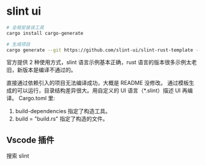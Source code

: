# slint ui

```bash
# 全局安装该工具
cargo install cargo-generate

# 生成项目
cargo generate --git https://github.com/slint-ui/slint-rust-template --name slinttdemo
```

官方提供 2 种使用方式，slint 语言示例基本正确，rust 语言的版本很多示例太老旧，新版本是编译不通过的。

直接通过依赖引入的项目无法编译成功，大概是 README 没修改。
通过模板生成的可以运行，目录结构差异很大。用自定义的 UI 语言（*.slint）描述 UI 再编译。
Cargo.toml 里:
1. build-dependencies 指定了构造工具。
2. build = "build.rs" 指定了构造的文件。

## Vscode 插件

搜索 slint 